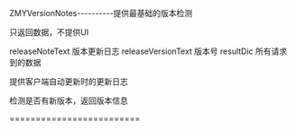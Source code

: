 ZMYVersionNotes----------提供最基础的版本检测

只返回数据，不提供UI

releaseNoteText 版本更新日志
releaseVersionText 版本号
resultDic 所有请求到的数据


提供客户端自动更新时的更新日志

检测是否有新版本，返回版本信息


=========================
